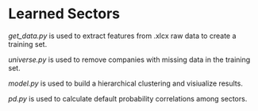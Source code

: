 # Learned Sectors

*get_data.py* is used to extract features from .xlcx raw data to create a training set.

*universe.py* is used to remove companies with missing data in the training set.

*model.py* is used to build a hierarchical clustering and visiualize results.

*pd.py* is used to calculate default probability correlations among sectors.
